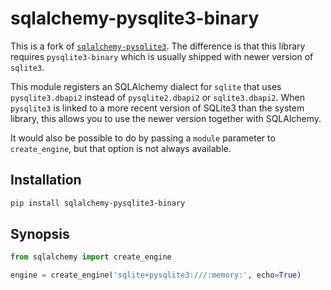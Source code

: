 # sqlalchemy-pysqlite3-binary

This is a fork of
[`sqlalchemy-pysqlite3`](https://github.com/hoehrmann/sqlalchemy-pysqlite3). The
difference is that this library requires `pysqlite3-binary` which is usually
shipped with newer version of `sqlite3`.

This module registers an SQLAlchemy dialect for `sqlite` that uses
`pysqlite3.dbapi2` instead of `pysqlite2.dbapi2` or `sqlite3.dbapi2`.
When `pysqlite3` is linked to a more recent version of SQLite3 than
the system library, this allows you to use the newer version together
with SQLAlchemy.

It would also be possible to do by passing a `module` parameter to 
`create_engine`, but that option is not always available.

## Installation

```bash
pip install sqlalchemy-pysqlite3-binary
```

## Synopsis

```python
from sqlalchemy import create_engine

engine = create_engine('sqlite+pysqlite3:///:memory:', echo=True)
```
